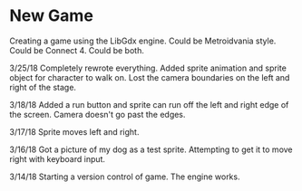 # New Game
Creating a game using the LibGdx engine. Could be Metroidvania style. Could be Connect 4. Could be both.

3/25/18
Completely rewrote everything. Added sprite animation and sprite object for character to walk on. Lost the camera boundaries on the left and right of the stage.

3/18/18
Added a run button and sprite can run off the left and right edge of the screen. Camera doesn't go past the edges.

3/17/18
Sprite moves left and right.

3/16/18
Got a picture of my dog as a test sprite. Attempting to get it to move right with keyboard input.

3/14/18
Starting a version control of game. The engine works.
